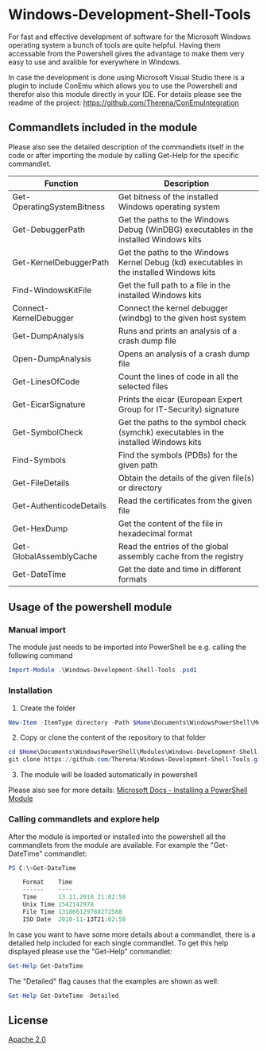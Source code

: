 # Windows-Development-Shell-Tools

For fast and effective development of software for the Microsoft Windows operating system a bunch of tools are quite helpful.
Having them accessable from the Powershell gives the advantage to make them very easy to use and avalible for everywhere in Windows.

In case the development is done using Microsoft Visual Studio there is a plugin to include ConEmu which allows you to use the 
Powershell and therefor also this module directly in your IDE.
For details please see the readme of the project: https://github.com/Therena/ConEmuIntegration 


## Commandlets included in the module

Please also see the detailed description of the commandlets itself in the code or after importing 
the module by calling Get-Help for the specific commandlet.

| Function  | Description  |
|-----------|--------------|
| Get-OperatingSystemBitness | Get bitness of the installed Windows operating system |
| Get-DebuggerPath | Get the paths to the Windows Debug (WinDBG) executables in the installed Windows kits |
| Get-KernelDebuggerPath | Get the paths to the Windows Kernel Debug (kd) executables in the installed Windows kits |
| Find-WindowsKitFile | Get the full path to a file in the installed Windows kits |
| Connect-KernelDebugger | Connect the kernel debugger (windbg) to the given host system |
| Get-DumpAnalysis | Runs and prints an analysis of a crash dump file |
| Open-DumpAnalysis | Opens an analysis of a crash dump file |
| Get-LinesOfCode | Count the lines of code in all the selected files |
| Get-EicarSignature | Prints the eicar (European Expert Group for IT-Security) signature |
| Get-SymbolCheck | Get the paths to the symbol check (symchk) executables in the installed Windows kits |
| Find-Symbols | Find the symbols (PDBs) for the given path |
| Get-FileDetails | Obtain the details of the given file(s) or directory |
| Get-AuthenticodeDetails | Read the certificates from the given file |
| Get-HexDump | Get the content of the file in hexadecimal format |
| Get-GlobalAssemblyCache | Read the entries of the global assembly cache from the registry |
| Get-DateTime | Get the date and time in different formats |

## Usage of the powershell module

### Manual import

The module just needs to be imported into PowerShell be e.g. calling the following command

```powershell
Import-Module .\Windows-Development-Shell-Tools .psd1
```

### Installation

1) Create the folder

```powershell
New-Item -ItemType directory -Path $Home\Documents\WindowsPowerShell\Modules\Windows-Development-Shell-Tools 
```

2) Copy or clone the content of the repository to that folder

```powershell
cd $Home\Documents\WindowsPowerShell\Modules\Windows-Development-Shell-Tools
git clone https://github.com/Therena/Windows-Development-Shell-Tools.git .
```

3) The module will be loaded automatically in powershell

Please also see for more details:
[Microsoft Docs - Installing a PowerShell Module](https://docs.microsoft.com/en-us/powershell/developer/module/installing-a-powershell-module)

### Calling commandlets and explore help

After the module is imported or installed into the powershell all the commandlets from the module are available.
For example the "Get-DateTime" commandlet:
```powershell
PS C:\>Get-DateTime

    Format    Time
    ------    ----
    Time      13.11.2018 21:02:58
    Unix Time 1542142978
    File Time 131866129788272588
    ISO Date  2018-11-13T21:02:58
```

In case you want to have some more details about a commandlet, there is a detailed help included for each single commandlet.
To get this help displayed please use the "Get-Help" commandlet:
```powershell
Get-Help Get-DateTime
```

The "Detailed" flag causes that the examples are shown as well:
```powershell
Get-Help Get-DateTime -Detailed
```

## License

[Apache 2.0](https://github.com/Therena/Windows-Development-Shell-Tools/blob/master/LICENSE)
